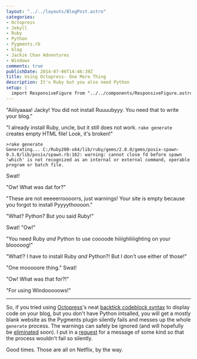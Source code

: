 ```yaml
---
layout: "../../layouts/BlogPost.astro"
categories:
- Octopress
- Jekyll
- Ruby
- Python
- Pygments.rb
- blog
- Jackie Chan Adventures
- Windows
comments: true
publishDate: 2014-07-06T14:46:39Z
title: Using Octopress- One More Thing
description: It's Ruby but you also need Python
setup: |
  import ResponsiveFigure from "../../components/ResponsiveFigure.astro"
---
```


"Aiiiiyaaaa! Jacky! You did not install Ruuuubyyy. You need that to write your blog."

"I already install Ruby, uncle, but it still does not work. `rake generate` creates empty HTML file! Look, it's broken!"

```console
>rake generate
Generating... C:/Ruby200-x64/lib/ruby/gems/2.0.0/gems/posix-spawn-0.3.8/lib/posix/spawn.rb:162: warning: cannot close fd before spawn
'which' is not recognized as an internal or external command, operable program or batch file.
```

Swat!

"Ow! What was dat for?"

"These are not eeeeerroooorrs, just warnings! Your site is empty because you forgot to install Pyyyythoooon."

"What? Python? But you said Ruby!"

Swat! "Ow!"

"You need Ruby *and* Python to use coooode hiiiighliiiighting on your blooooog!"

"What!? I have to install Ruby *and* Python?! But I don't use either of those!"

"One mooooore thing." Swat!

"Ow! What was that for?!"

<ResponsiveFigure
    class_="center"
    src="/assets/blog/uncle_hits_jackie.png"
    alt="A still from 'Jackie Chan Adventures' showing uncle swatting Jackie on the head."/>

"For using Windooooows!"

---

So, if you tried using [Octopress](http://octopress.org/)'s neat [backtick codeblock syntax](http://octopress.org/docs/plugins/backtick-codeblock/) to display code on your blog, but you don't have Python intsalled, you will get a mostly blank website as the Pygments plugin silently fails and messes up the whole `generate` process. The warnings can safely be ignored (and will hopefully be [eliminated](https://github.com/tmm1/pygments.rb/pull/90) soon). I put in a [request](https://github.com/tmm1/pygments.rb/issues/130) for a message of some kind so that the process wouldn't fail so silently.

Good times. Those are all on Netflix, by the way.
